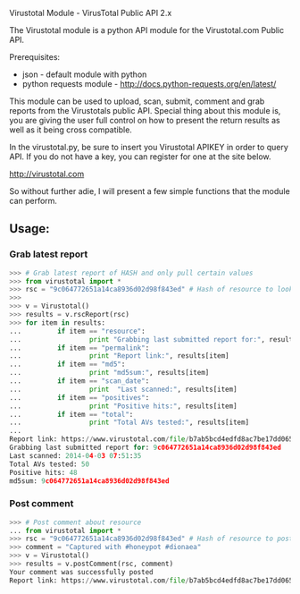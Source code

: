 Virustotal Module - VirusTotal Public API 2.x

The Virustotal module is a python API module for the Virustotal.com Public API.

Prerequisites:
- json - default module with python
- python requests module - http://docs.python-requests.org/en/latest/

This module can be used to upload, scan, submit, comment and grab reports from the
Virustotals public API. Special thing about this module is, you are giving the
user full control on how to present the return results as well as it being cross
compatible.

In the virustotal.py, be sure to insert you Virustotal APIKEY in order to query
API. If you do not have a key, you can register for one at the site below.

http://virustotal.com

So without further adie, I will present a few simple functions that the module can
perform.

## Usage:
### Grab latest report
```python
>>> # Grab latest report of HASH and only pull certain values
>>> from virustotal import *
>>> rsc = "9c064772651a14ca8936d02d98f843ed" # Hash of resource to look up
>>>
>>> v = Virustotal()
>>> results = v.rscReport(rsc)
>>> for item in results:
...         if item == "resource":
...                 print "Grabbing last submitted report for:", results[item]
...         if item == "permalink":
...                 print "Report link:", results[item]
...         if item == "md5":
...                 print "md5sum:", results[item]
...         if item == "scan_date":
...                 print  "Last scanned:", results[item]
...         if item == "positives":
...                 print "Positive hits:", results[item]
...         if item == "total":
...                 print "Total AVs tested:", results[item]
...
Report link: https://www.virustotal.com/file/b7ab5bcd4edfd8ac7be17dd0650e01c4d519814784609851be9b2df571e501f3/analysis/1396511495/
Grabbing last submitted report for: 9c064772651a14ca8936d02d98f843ed
Last scanned: 2014-04-03 07:51:35
Total AVs tested: 50
Positive hits: 48
md5sum: 9c064772651a14ca8936d02d98f843ed
```

### Post comment
```python
>>> # Post comment about resource
... from virustotal import *
>>> rsc = "9c064772651a14ca8936d02d98f843ed" # Hash of resource to post comment about
>>> comment = "Captured with #honeypot #dionaea"
>>> v = Virustotal()
>>> results = v.postComment(rsc, comment)
Your comment was successfully posted
Report link: https://www.virustotal.com/file/b7ab5bcd4edfd8ac7be17dd0650e01c4d519814784609851be9b2df571e501f3/analysis/1396511495/
```
